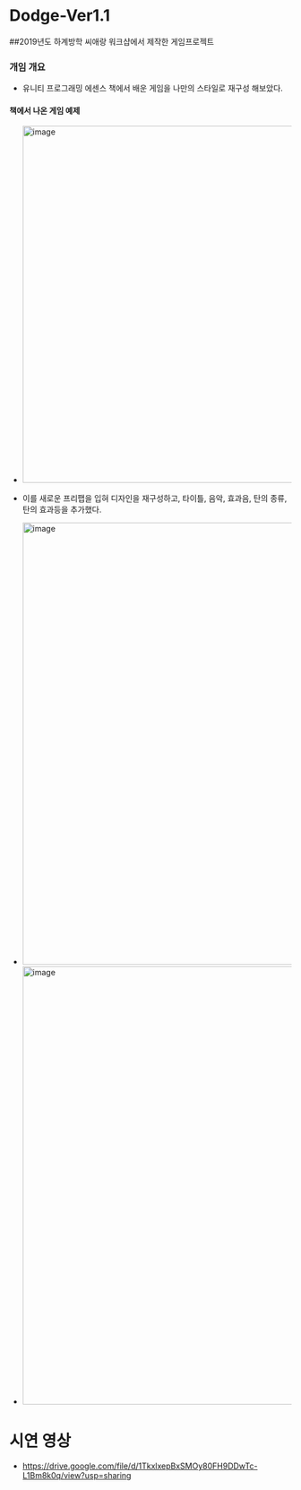 # Dodge-Ver1.1
##2019년도 하계방학 씨애랑 워크샵에서 제작한 게임프로젝트

### 개임 개요
- 유니티 프로그래밍 에센스 책에서 배운 게임을 나만의 스타일로 재구성 해보았다.
#### 책에서 나온 게임 예제
- <img width="637" alt="image" src="https://user-images.githubusercontent.com/46768743/134809246-29a05357-56f6-428f-b2f9-31023b237e91.png">

- 이를 새로운 프리팹을 입혀 디자인을 재구성하고, 타이틀, 음악, 효과음, 탄의 종류, 탄의 효과등을 추가했다.
- <img width="789" alt="image" src="https://user-images.githubusercontent.com/46768743/134809263-1740f0cc-3b9a-458f-88ea-bb2c5381d1e2.png">
- <img width="782" alt="image" src="https://user-images.githubusercontent.com/46768743/134809218-e40da626-970e-4e40-ae1d-18c627447138.png">

# 시연 영상
- https://drive.google.com/file/d/1TkxlxepBxSMOy80FH9DDwTc-L1Bm8k0q/view?usp=sharing
